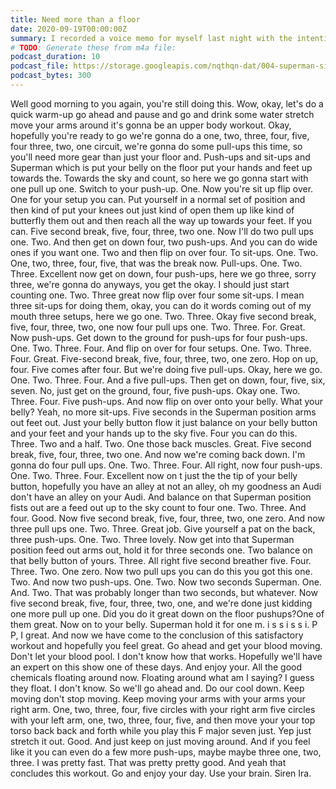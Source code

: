 ```yaml
---
title: Need more than a floor
date: 2020-09-19T00:00:00Z
summary: I recorded a voice memo for myself last night with the intention of working out this morning.  It worked!
# TODO: Generate these from m4a file:
podcast_duration: 10
podcast_file: https://storage.googleapis.com/nqthqn-dat/004-superman-situps-pushups-pullups.m4a
podcast_bytes: 300
---
```




Well good morning to you again, you're still doing this.  Wow, okay, let's do a quick warm-up go ahead and pause and go and drink some water stretch move your arms around it's gonna be an upper body workout. Okay, hopefully you're ready to go we're gonna do a one, two, three, four, five, four three, two, one circuit, we're gonna do some pull-ups this time, so you'll need more gear than just your floor and. Push-ups and sit-ups and Superman which is put your belly on the floor put your hands and feet up towards the. Towards the sky and count, so here we go gonna start with one pull up one. Switch to your push-up. One. Now you're sit up flip over. One for your setup you can. Put yourself in a normal set of position and then kind of put your knees out just kind of open them up like kind of butterfly them out and then reach all the way up towards your feet. If you can. Five second break, five, four, three, two one. Now I'll do two pull ups one. Two. And then get on down four, two push-ups. And you can do wide ones if you want one. Two and then flip on over four. To sit-ups. One. Two. One, two, three, four, five, that was the break now. Pull-ups. One. Two. Three. Excellent now get on down, four push-ups, here we go three, sorry three, we're gonna do anyways, you get the okay.  I should just start counting one. Two. Three great now flip over four some sit-ups.  I mean three sit-ups for doing them, okay, you can do it words coming out of my mouth three setups, here we go one. Two. Three. Okay five second break, five, four, three, two, one now four pull ups one. Two. Three. For. Great.  Now push-ups. Get down to the ground for push-ups for four push-ups. One. Two. Three. Four. And flip on over for four setups. One. Two. Three. Four. Great. Five-second break, five, four, three, two, one zero. Hop on up, four.  Five comes after four. But we're doing five pull-ups.  Okay, here we go.  One. Two. Three. Four. And a five pull-ups. Then get on down, four, five, six, seven.  No, just get on the ground, four, five push-ups.  Okay one. Two. Three. Four. Five push-ups. And now flip on over onto your belly.  What your belly? Yeah, no more sit-ups.  Five seconds in the Superman position arms out feet out. Just your belly button flow it just balance on your belly button and your feet and your hands up to the sky five. Four you can do this.  Three. Two and a half. Two. One those back muscles.  Great. Five second break, five, four, three, two one. And now we're coming back down.  I'm gonna do four pull ups. One. Two. Three. Four. All right, now four push-ups. One. Two. Three. Four. Excellent now on t just the the tip of your belly button, hopefully you have an alley at not an alley, oh my goodness an Audi don't have an alley on your Audi. And balance on that Superman position fists out are a feed out up to the sky count to four one. Two. Three. And four. Good. Now five second break, five, four, three, two, one zero. And now three pull ups one. Two. Three. Great job. Give yourself a pat on the back, three push-ups. One. Two. Three lovely. Now get into that Superman position feed out arms out, hold it for three seconds one. Two balance on that belly button of yours. Three. All right five second breather five. Four. Three. Two. One zero. Now two pull ups you can do this you got this one. Two. And now two push-ups. One. Two. Now two seconds Superman. One. And. Two. That was probably longer than two seconds, but whatever. Now five second break, five, four, three, two, one, and we're done just kidding one more pull up one. Did you do it great down on the floor pushups?One of them great. Now on to your belly. Superman hold it for one m.  i s s i s s i. P P, I great.  And now we have come to the conclusion of this satisfactory workout and hopefully you feel great. Go ahead and get your blood moving. Don't let your blood pool.  I don't know how that works.  Hopefully we'll have an expert on this show one of these days. And enjoy your. All the good chemicals floating around now. Floating around what am I saying? I guess they float.  I don't know. So we'll go ahead and. Do our cool down.  Keep moving don't stop moving. Keep moving your arms with your arms your right arm.  One, two, three, four, five circles with your right arm five circles with your left arm, one, two, three, four, five, and then move your your top torso back back and forth while you play this F major seven just. Yep just stretch it out.  Good. And just keep on just moving around. And if you feel like it you can even do a few more push-ups, maybe maybe three one, two, three. I was pretty fast.  That was pretty pretty good. And yeah that concludes this workout. Go and enjoy your day. Use your brain. Siren Ira. 